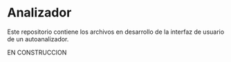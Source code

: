 # Analizador

Este repositorio contiene los archivos en desarrollo de la interfaz de usuario de un autoanalizador.

EN CONSTRUCCION
 
